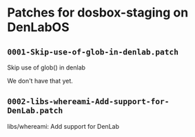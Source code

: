 # Patches for dosbox-staging on DenLabOS

## `0001-Skip-use-of-glob-in-denlab.patch`

Skip use of glob() in denlab

We don't have that yet.

## `0002-libs-whereami-Add-support-for-DenLab.patch`

libs/whereami: Add support for DenLab


